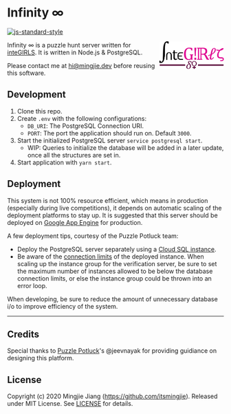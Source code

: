 # Infinity ∞

[![js-standard-style](https://img.shields.io/badge/code%20style-standard-brightgreen.svg)](http://standardjs.com)

<a href="https://integirls.org"><img align="right" width="150" src="docs/logo.png" title="inteGIRLS Logo"></a>

Infinity ∞ is a puzzle hunt server written for [inteGIRLS](https://www.integirls.org). It is written in Node.js & PostgreSQL.

Please contact me at [hi@mingjie.dev](mailto:hi@mingjie.dev) before reusing this software.

## Development

1. Clone this repo.
1. Create `.env` with the following configurations:
   - `DB_URI`: The PostgreSQL Connection URI.
   - `PORT`: The port the application should run on. Default `3000`.
1. Start the initialized PostgreSQL server `service postgresql start`.
   - WIP: Queries to initialize the database will be added in a later update, once all the structures are set in.
1. Start application with `yarn start`.

## Deployment

This system is not 100% resource efficient, which means in production (especially during live competitions), it depends on automatic scaling of the deployment platforms to stay up. It is suggested that this server should be deployed on [Google App Engine](https://cloud.google.com/appengine) for production.

A few deployment tips, courtesy of the Puzzle Potluck team:

- Deploy the PostgreSQL server separately using a [Cloud SQL instance](https://cloud.google.com/sql/docs/postgres/connect-app-engine-standard).
- Be aware of the [connection limits](https://cloud.google.com/sql/docs/postgres/quotas#cloud-sql-for-postgresql-connection-limits) of the deployed instance. When scaling up the instance group for the verification server, be sure to set the maximum number of instances allowed to be below the database connection limits, or else the instance group could be thrown into an error loop.

When developing, be sure to reduce the amount of unnecessary database i/o to improve efficiency of the system.

---

## Credits

Special thanks to [Puzzle Potluck](https://puzzlepotluck.com/)'s @jeevnayak for providing guidiance on designing this platform.

## License

Copyright (c) 2020 Mingjie Jiang (https://github.com/itsmingjie). Released under MIT License. See [LICENSE](LICENSE) for details.
